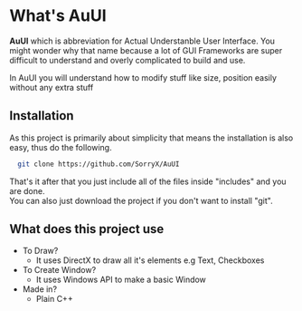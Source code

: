 # What's AuUI

**AuUI** which is abbreviation for Actual Understanble User Interface. You might wonder why that name because a lot of GUI Frameworks are super difficult to understand
and overly complicated to build and use.

In AuUI you will understand how to modify stuff like size, position easily without any extra stuff


## Installation

As this project is primarily about simplicity that means the installation is also easy, thus do the following.

```bash
  git clone https://github.com/SorryX/AuUI
```

That's it after that you just include all of the files inside "includes" and you are done.
<br>
You can also just download the project if you don't want to install "git".

## What does this project use

- To Draw?
  - It uses DirectX to draw all it's elements e.g Text, Checkboxes
- To Create Window?
  - It uses Windows API to make a basic Window
- Made in?
  - Plain C++
